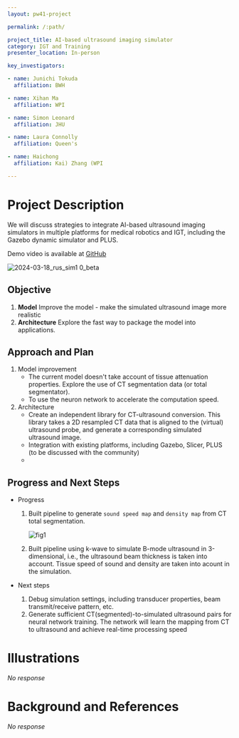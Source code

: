 ```yaml
---
layout: pw41-project

permalink: /:path/

project_title: AI-based ultrasound imaging simulator
category: IGT and Training
presenter_location: In-person

key_investigators:

- name: Junichi Tokuda
  affiliation: BWH

- name: Xihan Ma
  affiliation: WPI

- name: Simon Leonard
  affiliation: JHU

- name: Laura Connolly
  affiliation: Queen's

- name: Haichong
  affiliation: Kai) Zhang (WPI

---
```


# Project Description

<!-- Add a short paragraph describing the project. -->


We will discuss strategies to integrate AI-based ultrasound imaging simulators in multiple platforms for medical robotics and IGT, including the Gazebo dynamic simulator and PLUS.

Demo video is available at [GitHub](https://github.com/MXHsj/rus_sim_visuals/)

![2024-03-18_rus_sim1 0_beta](https://github.com/MXHsj/ProjectWeek/assets/31639301/7be20c1a-608b-4207-8e63-44429c663118)

## Objective

<!-- Describe here WHAT you would like to achieve (what you will have as end result). -->

1. **Model** Improve the model - make the simulated ultrasound image more realistic
2. **Architecture** Explore the fast way to package the model into applications.


## Approach and Plan

1. Model improvement
   - The current model doesn't take account of tissue attenuation properties. Explore the use of CT segmentation data (or total segmentator).
   - To use the neuron network to accelerate the computation speed.
2. Architecture
   - Create an independent library for CT-ultrasound conversion. This library takes a 2D resampled CT data that is aligned to the (virtual) ultrasound probe, and generate a corresponding simulated ultrasound image.
   - Integration with existing platforms, including Gazebo, Slicer, PLUS (to be discussed with the community)
   - 



## Progress and Next Steps

<!-- Update this section as you make progress, describing of what you have ACTUALLY DONE.
     If there are specific steps that you could not complete then you can describe them here, too. -->


- Progress
    1. Built pipeline to generate ```sound speed map``` and ```density map``` from CT total segmentation.

        ![fig1](https://github.com/MXHsj/ProjectWeek/assets/31639301/378084c3-90fe-48ca-bdb5-bb0299c05800=x200)

    2. Built pipeline using k-wave to simulate B-mode ultrasound in 3-dimensional, i.e., the ultrasound beam thickness is taken into account. Tissue speed of sound and density are taken into acount in the simulation.

- Next steps
    1. Debug simulation settings, including transducer properties, beam transmit/receive pattern, etc.
    2. Generate sufficient CT(segmented)-to-simulated ultrasound pairs for neural network training. The network will learn the mapping from CT to ultrasound and achieve real-time processing speed




# Illustrations

<!-- Add pictures and links to videos that demonstrate what has been accomplished. -->


_No response_



# Background and References

<!-- If you developed any software, include link to the source code repository.
     If possible, also add links to sample data, and to any relevant publications. -->


_No response_

